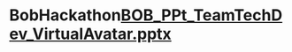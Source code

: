 # BobHackathon[BOB_PPt_TeamTechDev_VirtualAvatar.pptx](https://github.com/AnktDev/BobHackathon/files/9541743/BOB_PPt_TeamTechDev_VirtualAvatar.pptx)
